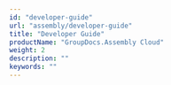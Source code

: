 ```yaml
---
id: "developer-guide"
url: "assembly/developer-guide"
title: "Developer Guide"
productName: "GroupDocs.Assembly Cloud"
weight: 2
description: ""
keywords: ""
---
```



